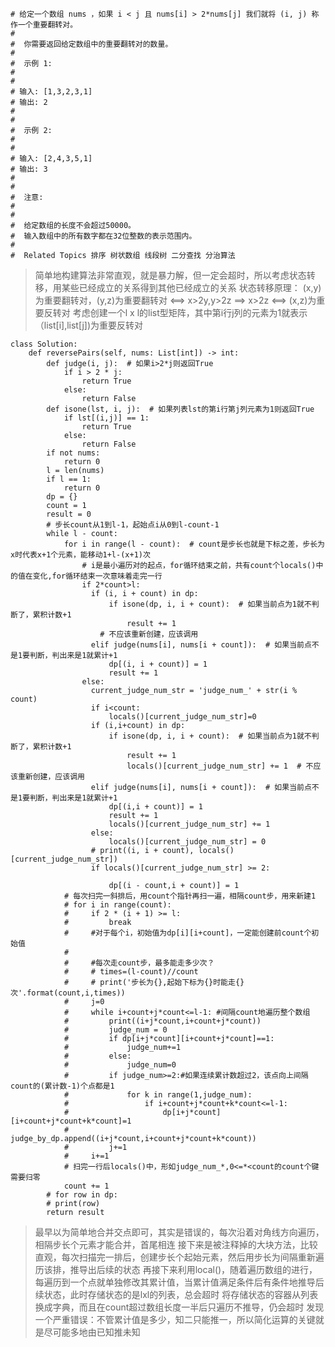     # 给定一个数组 nums ，如果 i < j 且 nums[i] > 2*nums[j] 我们就将 (i, j) 称作一个重要翻转对。 
    # 
    #  你需要返回给定数组中的重要翻转对的数量。 
    # 
    #  示例 1: 
    # 
    #  
    # 输入: [1,3,2,3,1]
    # 输出: 2
    #  
    # 
    #  示例 2: 
    # 
    #  
    # 输入: [2,4,3,5,1]
    # 输出: 3
    #  
    # 
    #  注意: 
    # 
    #  
    #  给定数组的长度不会超过50000。 
    #  输入数组中的所有数字都在32位整数的表示范围内。 
    #  
    #  Related Topics 排序 树状数组 线段树 二分查找 分治算法 
  
>简单地构建算法非常直观，就是暴力解，但一定会超时，所以考虑状态转移，用某些已经成立的关系得到其他已经成立的关系
>状态转移原理： (x,y)为重要翻转对，(y,z)为重要翻转对 <==> x>2y,y>2z ==> x>2z <==> (x,z)为重要反转对
>考虑创建一个l x l的list型矩阵，其中第i行j列的元素为1就表示（list[i],list[j])为重要反转对

    class Solution:
        def reversePairs(self, nums: List[int]) -> int:
            def judge(i, j):  # 如果i>2*j则返回True
                if i > 2 * j:
                    return True
                else:
                    return False
            def isone(lst, i, j):  # 如果列表lst的第i行第j列元素为1则返回True
                if lst[(i,j)] == 1:
                    return True
                else:
                    return False
            if not nums:
                return 0
            l = len(nums)
            if l == 1:
                return 0
            dp = {}
            count = 1
            result = 0
            # 步长count从1到l-1，起始点i从0到l-count-1
            while l - count:
                for i in range(l - count):  # count是步长也就是下标之差，步长为x时代表x+1个元素，能移动1+l-(x+1)次
                    # i是最小遍历对的起点，for循环结束之前，共有count个locals()中的值在变化,for循环结束一次意味着走完一行
                    if 2*count>l:
                      if (i, i + count) in dp:
                          if isone(dp, i, i + count):  # 如果当前点为1就不判断了，累积计数+1
                              result += 1
                        # 不应该重新创建，应该调用
                      elif judge(nums[i], nums[i + count]):  # 如果当前点不是1要判断，判出来是1就累计+1
                          dp[(i, i + count)] = 1
                          result += 1
                    else:
                      current_judge_num_str = 'judge_num_' + str(i % count)
                      if i<count:
                          locals()[current_judge_num_str]=0
                      if (i,i+count) in dp:
                          if isone(dp, i, i + count):  # 如果当前点为1就不判断了，累积计数+1
                              result += 1
                              locals()[current_judge_num_str] += 1  # 不应该重新创建，应该调用
                      elif judge(nums[i], nums[i + count]):  # 如果当前点不是1要判断，判出来是1就累计+1
                          dp[(i,i + count)] = 1
                          result += 1
                          locals()[current_judge_num_str] += 1
                      else:
                          locals()[current_judge_num_str] = 0
                      # print((i, i + count), locals()[current_judge_num_str])
                      if locals()[current_judge_num_str] >= 2:
                  
                          dp[(i - count,i + count)] = 1
                # 每次扫完一斜排后，用count个指针再扫一遍，相隔count步，用来新建1
                # for i in range(count):
                #     if 2 * (i + 1) >= l:
                #         break
                #     #对于每个i，初始值为dp[i][i+count]，一定能创建前count个初始值
                #
                #     #每次走count步，最多能走多少次？
                #     # times=(l-count)//count
                #     # print('步长为{},起始下标为{}时能走{}次'.format(count,i,times))
                #     j=0
                #     while i+count+j*count<=l-1: #间隔count地遍历整个数组
                #         print((i+j*count,i+count+j*count))
                #         judge_num = 0
                #         if dp[i+j*count][i+count+j*count]==1:
                #             judge_num+=1
                #         else:
                #             judge_num=0
                #         if judge_num>=2:#如果连续累计数超过2，该点向上间隔count的(累计数-1)个点都是1
                #             for k in range(1,judge_num):
                #                 if i+count+j*count+k*count<=l-1:
                #                     dp[i+j*count][i+count+j*count+k*count]=1
                #                     judge_by_dp.append((i+j*count,i+count+j*count+k*count))
                #         j+=1
                #     i+=1
                # 扫完一行后locals()中，形如judge_num_*,0<=*<count的count个键需要归零
                count += 1
            # for row in dp:
            # print(row)
            return result
        
>最早以为简单地合并交点即可，其实是错误的，每次沿着对角线方向遍历，相隔步长个元素才能合并，首尾相连
>接下来是被注释掉的大块方法，比较直观，每次扫描完一排后，创建步长个起始元素，然后用步长为间隔重新遍历该排，推导出后续的状态
>再接下来利用local()，随着遍历数组的进行，每遍历到一个点就单独修改其累计值，当累计值满足条件后有条件地推导后续状态，此时存储状态的是lxl的列表，总会超时
>将存储状态的容器从列表换成字典，而且在count超过数组长度一半后只遍历不推导，仍会超时
>发现一个严重错误：不管累计值是多少，知二只能推一，所以简化运算的关键就是尽可能多地由已知推未知

